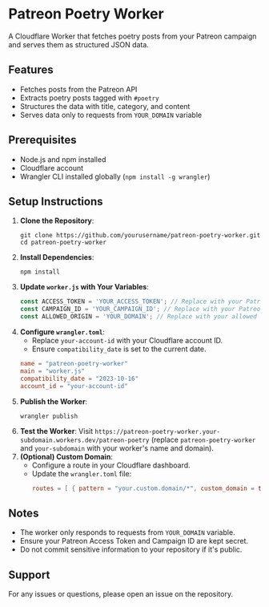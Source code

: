 # Patreon Poetry Worker

A Cloudflare Worker that fetches poetry posts from your Patreon campaign and serves them as structured JSON data.

## Features

- Fetches posts from the Patreon API
- Extracts poetry posts tagged with `#poetry`
- Structures the data with title, category, and content
- Serves data only to requests from `YOUR_DOMAIN` variable

## Prerequisites

- Node.js and npm installed
- Cloudflare account
- Wrangler CLI installed globally (`npm install -g wrangler`)

## Setup Instructions

1. **Clone the Repository**:
   ```
   git clone https://github.com/yourusername/patreon-poetry-worker.git
   cd patreon-poetry-worker
   ```
2. **Install Dependencies**:
   ```
   npm install
   ```
3. **Update `worker.js` with Your Variables**:
   ```javascript
   const ACCESS_TOKEN = 'YOUR_ACCESS_TOKEN'; // Replace with your Patreon Access Token
   const CAMPAIGN_ID = 'YOUR_CAMPAIGN_ID'; // Replace with your Patreon Campaign ID
   const ALLOWED_ORIGIN = 'YOUR_DOMAIN'; // Replace with your allowed CORS origin
   ```
4. **Configure `wrangler.toml`**:
   - Replace `your-account-id` with your Cloudflare account ID.
   - Ensure `compatibility_date` is set to the current date.
   ```toml
   name = "patreon-poetry-worker"
   main = "worker.js"
   compatibility_date = "2023-10-16"
   account_id = "your-account-id"
   ```
5. **Publish the Worker**:
   ```
   wrangler publish
   ```
6. **Test the Worker**:
   Visit `https://patreon-poetry-worker.your-subdomain.workers.dev/patreon-poetry` (replace `patreon-poetry-worker` and `your-subdomain` with your worker's name and domain).
7. **(Optional) Custom Domain**:
   - Configure a route in your Cloudflare dashboard.
   - Update the `wrangler.toml` file:
     ```toml
     routes = [ { pattern = "your.custom.domain/*", custom_domain = true } ]
     ```

## Notes

- The worker only responds to requests from `YOUR_DOMAIN` variable.
- Ensure your Patreon Access Token and Campaign ID are kept secret.
- Do not commit sensitive information to your repository if it's public.

## Support

For any issues or questions, please open an issue on the repository.